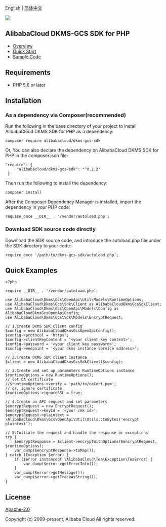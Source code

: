 English | [简体中文](README-CN.md)

![](https://aliyunsdk-pages.alicdn.com/icons/AlibabaCloud.svg)

## AlibabaCloud DKMS-GCS SDK for PHP

- [Overview](https://www.alibabacloud.com/help/doc-detail/311016.htm)
- [Quick Start](https://www.alibabacloud.com/help/doc-detail/311368.htm)
- [Sample Code](/example)

## Requirements

- PHP 5.6 or later

## Installation
### As a dependency via Composer(recommended)
Run the following in the base directory of your project to install AlibabaCloud DKMS SDK for PHP as a dependency:
```
composer require alibabacloud/dkms-gcs-sdk
```
Or, You can also declare the dependency on AlibabaCloud DKMS SDK for PHP in the composer.json file:
```
"require": {
     "alibabacloud/dkms-gcs-sdk": "^0.2.2"
 }
```
Then run the following to install the dependency:
```
composer install
```
After the Composer Dependency Manager is installed, import the dependency in your PHP code:
```
require_once __DIR__ . '/vendor/autoload.php';
```
### Download SDK source code directly
Download the SDK source code, and introduce the autoload.php file under the SDK directory to your code:
```
require_once '/path/to/dkms-gcs-sdk/autoload.php';
```
## Quick Examples
```
<?php

require __DIR__ . '/vendor/autoload.php';

use AlibabaCloud\Dkms\Gcs\OpenApi\Util\Models\RuntimeOptions;
use AlibabaCloud\Dkms\Gcs\Sdk\Client as AlibabaCloudDkmsGcsSdkClient;
use AlibabaCloud\Dkms\Gcs\OpenApi\Models\Config as AlibabaCloudDkmsGcsOpenApiConfig;
use AlibabaCloud\Dkms\Gcs\Sdk\Models\EncryptRequest;

// 1.Create DKMS SDK client config
$config = new AlibabaCloudDkmsGcsOpenApiConfig();
$config->protocol = 'https';
$config->clientKeyContent = '<your client key content>';
$config->password = '<your client key password>';
$config->endpoint = '<your dkms instance service address>';

// 2.Create DKMS SDK client instance
$client = new AlibabaCloudDkmsGcsSdkClient($config);

// 3.Create and set up parameters RuntimeOptions instance
$runtimeOptions = new RuntimeOptions();
// set CA certificate
//$runtimeOptions->verify = 'path/to/caCert.pem';
// or, ignore certificate
$runtimeOptions->ignoreSSL = true;

// 4.Create an API request and set parameters
$encryptRequest = new EncryptRequest();
$encryptRequest->keyId = '<your cmk id>';
$encryptRequest->plaintext = \AlibabaCloud\Dkms\Gcs\OpenApi\Util\Utils::toBytes('encrypt plaintext');

// 5.Initiate the request and handle the response or exceptions
try {
    $encryptResponse = $client->encryptWithOptions($encryptRequest, $runtimeOptions);
    var_dump($encryptResponse->toMap());
} catch (Exception $error) {
    if ($error instanceof \AlibabaCloud\Tea\Exception\TeaError) {
        var_dump($error->getErrorInfo());
    }
    var_dump($error->getMessage());
    var_dump($error->getTraceAsString());
}
```

## License

[Apache-2.0](http://www.apache.org/licenses/LICENSE-2.0)

Copyright (c) 2009-present, Alibaba Cloud All rights reserved.
